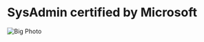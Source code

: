 #  SysAdmin certified by Microsoft


![Big Photo]([1720742629_new_preview_longimage.png](1720742629_new_preview_longimage.png))

